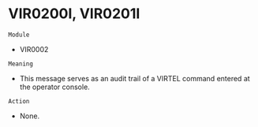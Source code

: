# VIR0200I, VIR0201I

`Module`
- VIR0002

`Meaning`
- This message serves as an audit trail of a VIRTEL command entered at the operator console.

`Action`
- None.
